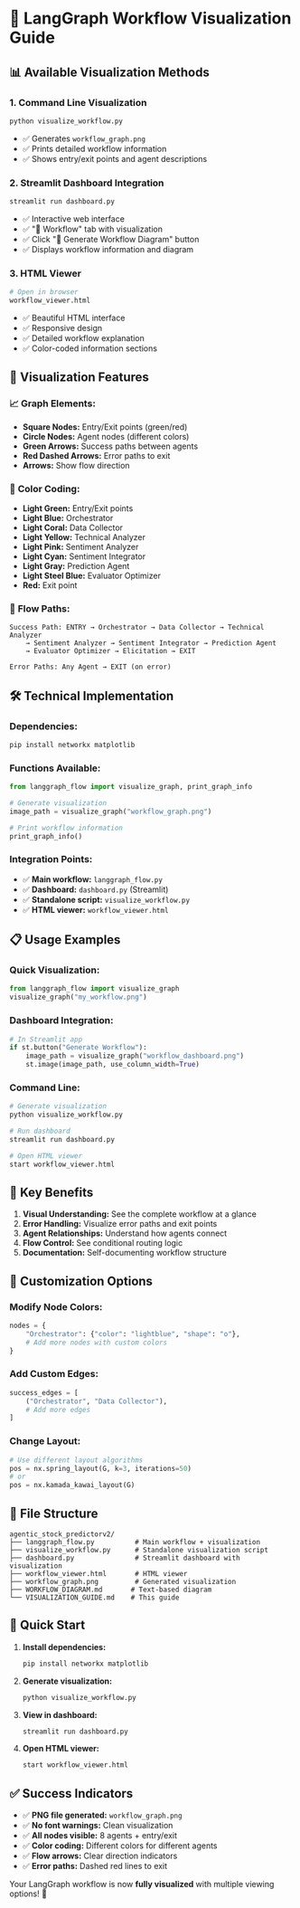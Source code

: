 # 🎨 LangGraph Workflow Visualization Guide

## 📊 Available Visualization Methods

### 1. **Command Line Visualization**
```bash
python visualize_workflow.py
```
- ✅ Generates `workflow_graph.png`
- ✅ Prints detailed workflow information
- ✅ Shows entry/exit points and agent descriptions

### 2. **Streamlit Dashboard Integration**
```bash
streamlit run dashboard.py
```
- ✅ Interactive web interface
- ✅ "🎨 Workflow" tab with visualization
- ✅ Click "🔄 Generate Workflow Diagram" button
- ✅ Displays workflow information and diagram

### 3. **HTML Viewer**
```bash
# Open in browser
workflow_viewer.html
```
- ✅ Beautiful HTML interface
- ✅ Responsive design
- ✅ Detailed workflow explanation
- ✅ Color-coded information sections

## 🎯 Visualization Features

### 📈 **Graph Elements:**
- **Square Nodes:** Entry/Exit points (green/red)
- **Circle Nodes:** Agent nodes (different colors)
- **Green Arrows:** Success paths between agents
- **Red Dashed Arrows:** Error paths to exit
- **Arrows:** Show flow direction

### 🎨 **Color Coding:**
- **Light Green:** Entry/Exit points
- **Light Blue:** Orchestrator
- **Light Coral:** Data Collector
- **Light Yellow:** Technical Analyzer
- **Light Pink:** Sentiment Analyzer
- **Light Cyan:** Sentiment Integrator
- **Light Gray:** Prediction Agent
- **Light Steel Blue:** Evaluator Optimizer
- **Red:** Exit point

### 🔄 **Flow Paths:**
```
Success Path: ENTRY → Orchestrator → Data Collector → Technical Analyzer 
    → Sentiment Analyzer → Sentiment Integrator → Prediction Agent 
    → Evaluator Optimizer → Elicitation → EXIT

Error Paths: Any Agent → EXIT (on error)
```

## 🛠️ Technical Implementation

### **Dependencies:**
```bash
pip install networkx matplotlib
```

### **Functions Available:**
```python
from langgraph_flow import visualize_graph, print_graph_info

# Generate visualization
image_path = visualize_graph("workflow_graph.png")

# Print workflow information
print_graph_info()
```

### **Integration Points:**
- ✅ **Main workflow:** `langgraph_flow.py`
- ✅ **Dashboard:** `dashboard.py` (Streamlit)
- ✅ **Standalone script:** `visualize_workflow.py`
- ✅ **HTML viewer:** `workflow_viewer.html`

## 📋 Usage Examples

### **Quick Visualization:**
```python
from langgraph_flow import visualize_graph
visualize_graph("my_workflow.png")
```

### **Dashboard Integration:**
```python
# In Streamlit app
if st.button("Generate Workflow"):
    image_path = visualize_graph("workflow_dashboard.png")
    st.image(image_path, use_column_width=True)
```

### **Command Line:**
```bash
# Generate visualization
python visualize_workflow.py

# Run dashboard
streamlit run dashboard.py

# Open HTML viewer
start workflow_viewer.html
```

## 🎯 Key Benefits

1. **Visual Understanding:** See the complete workflow at a glance
2. **Error Handling:** Visualize error paths and exit points
3. **Agent Relationships:** Understand how agents connect
4. **Flow Control:** See conditional routing logic
5. **Documentation:** Self-documenting workflow structure

## 🔧 Customization Options

### **Modify Node Colors:**
```python
nodes = {
    "Orchestrator": {"color": "lightblue", "shape": "o"},
    # Add more nodes with custom colors
}
```

### **Add Custom Edges:**
```python
success_edges = [
    ("Orchestrator", "Data Collector"),
    # Add more edges
]
```

### **Change Layout:**
```python
# Use different layout algorithms
pos = nx.spring_layout(G, k=3, iterations=50)
# or
pos = nx.kamada_kawai_layout(G)
```

## 📁 File Structure

```
agentic_stock_predictorv2/
├── langgraph_flow.py          # Main workflow + visualization
├── visualize_workflow.py      # Standalone visualization script
├── dashboard.py               # Streamlit dashboard with visualization
├── workflow_viewer.html       # HTML viewer
├── workflow_graph.png         # Generated visualization
├── WORKFLOW_DIAGRAM.md       # Text-based diagram
└── VISUALIZATION_GUIDE.md    # This guide
```

## 🚀 Quick Start

1. **Install dependencies:**
   ```bash
   pip install networkx matplotlib
   ```

2. **Generate visualization:**
   ```bash
   python visualize_workflow.py
   ```

3. **View in dashboard:**
   ```bash
   streamlit run dashboard.py
   ```

4. **Open HTML viewer:**
   ```bash
   start workflow_viewer.html
   ```

## ✅ Success Indicators

- ✅ **PNG file generated:** `workflow_graph.png`
- ✅ **No font warnings:** Clean visualization
- ✅ **All nodes visible:** 8 agents + entry/exit
- ✅ **Color coding:** Different colors for different agents
- ✅ **Flow arrows:** Clear direction indicators
- ✅ **Error paths:** Dashed red lines to exit

Your LangGraph workflow is now **fully visualized** with multiple viewing options! 🎨 